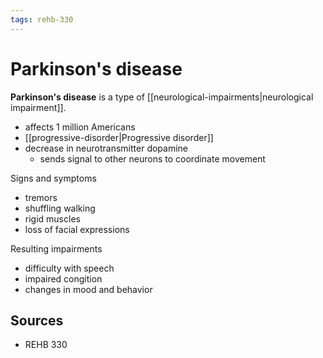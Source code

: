 ```yaml
---
tags: rehb-330
---
```


# Parkinson's disease

**Parkinson's disease** is a type of [[neurological-impairments|neurological impairment]].

- affects 1 million Americans
- [[progressive-disorder|Progressive disorder]]
- decrease in neurotransmitter dopamine
  - sends signal to other neurons to coordinate movement

Signs and symptoms

- tremors
- shuffling walking
- rigid muscles
- loss of facial expressions

Resulting impairments

- difficulty with speech
- impaired congition
- changes in mood and behavior

## Sources

- REHB 330
